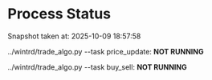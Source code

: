 # Process Status

Snapshot taken at: 2025-10-09 18:57:58

../wintrd/trade_algo.py --task price_update: **NOT RUNNING**

../wintrd/trade_algo.py --task buy_sell: **NOT RUNNING**

